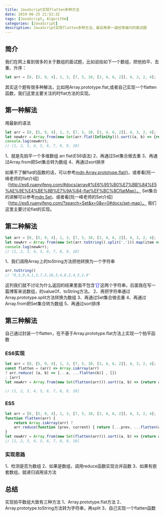 ```yaml
---
title: JavaScript实现flatten多种方法
date: 2019-06-25 21:52:32
tags: [JavaScript, Algorithm]
categories: [JavaScript]
description: JavaScript实现flatten多种方法，最后再来一道经常被问的面试题
---
```

## 简介
我们在网上看到很多的关于数组的面试题，比如说给如下一个数组，把他拍平、去重、升序：
```javascript
let arr = [8, [5, 9, 4], 1, 3, [7, 5, 10, [3, 4, 6, 2]], 4, 3, 2, 4];
```
其实这个题有很多种解法，比如用Array.prototype.flat,或者自己实现一个flatten函数，我们这里主要关注的时flat方法的实现。
## 第一种解法
用最新的语法
```javascript
let arr = [8, [5, 9, 4], 1, 3, [7, 5, 10, [3, 4, 6, 2]], 4, 3, 2, 4];
let newArr = Array.from(new Set(arr.flat(Infinity))).sort((a, b) => {return a-b});
console.log(newArr);
// [1, 2, 3, 4, 5, 6, 7, 8, 9, 10]
```
1、就是先拍平一个多维数组 arr.flat(ES6语法)
2、再通过Set集合做去重
3、再通过Array.from把Set集合转为数组
4、再通过sort排序

如果不了解flat的函数的话，可以参考[mdn Array.prototype.flat()](https://developer.mozilla.org/zh-CN/docs/Web/JavaScript/Reference/Global_Objects/Array/flat)，或者看[阮一峰老师的flat介绍]（http://es6.ruanyifeng.com/#docs/array#%E6%95%B0%E7%BB%84%E5%AE%9E%E4%BE%8B%E7%9A%84-flat%EF%BC%8CflatMap）。
Set集合的讲解可以参考[mdn Set](https://developer.mozilla.org/zh-CN/docs/Web/JavaScript/Reference/Global_Objects/Set)，或者看[阮一峰老师的Set介绍]（http://es6.ruanyifeng.com/?search=Set&x=0&y=0#docs/set-map）。
我们这里主要讨论flat的实现。

## 第二种解法
```javascript
let arr = [8, [5, 9, 4], 1, 3, [7, 5, 10, [3, 4, 6, 2]], 4, 3, 2, 4];
let newArr = Array.from(new Set(arr.toString().split(','))).map(item => { return parseInt(item);}).sort((a, b) => {return a -b})
console.log(newArr);
// [1, 2, 3, 4, 5, 6, 7, 8, 9, 10]
```
1、我们调用Array上的toString方法把他转换为一个字符串 
```javascript
arr.toString()
// "8,5,9,4,1,3,7,5,10,3,4,6,2,4,3,2,4"
```
这列我们就不讨论为什么返回的结果里面不包含<font color="blue">‘[]’</font>这两个字符串，后面我在写一篇博客来说数组，的valueOf、toString方法。
2、再把字符串通过Array.prototype.split方法转换为数组
3、再通过Set集合做去重
4、再通过Array.from把Set集合转为数组
5、再通过sort排序

## 第三种解法
自己通过封装一个flatten，在不基于Array.prototype.flat方法上实现一个拍平函数
### ES6实现
```javascript
let arr = [8, [5, 9, 4], 1, 3, [7, 5, 10, [3, 4, 6, 2]], 4, 3, 2, 4];
const flatten = (arr) => Array.isArray(arr) 
? arr.reduce( (a, b) => [...a, ...flatten(b)] , [])
: [arr]
let newArr = Array.from(new Set(flatten(arr))).sort((a, b) => {return a -b})

// [1, 2, 3, 4, 5, 6, 7, 8, 9, 10]
```
### ES5

```javascript
let arr = [8, [5, 9, 4], 1, 3, [7, 5, 10, [3, 4, 6, 2]], 4, 3, 2, 4];
function flatten(arr) {
    return Array.isArray(arr) ? 
    arr.reduce(function (prev, current) { return [...prev, ...flatten(current)]}, []) : [arr]
}
let newArr = Array.from(new Set(flatten(arr))).sort((a, b) => {return a -b})
// [1, 2, 3, 4, 5, 6, 7, 8, 9, 10]
```
### 实现思路
1、检测是否为数组
2、如果是数组，调用reduce函数实现合并函数
3、如果有嵌套数组，就递归调用该方法

## 总结
实现拍平数组大致有三种方法
1、Array.prototype.flat方法
2、Array.prototype.toString方法转为字符串，再split
3、自己实现一个flatten函数